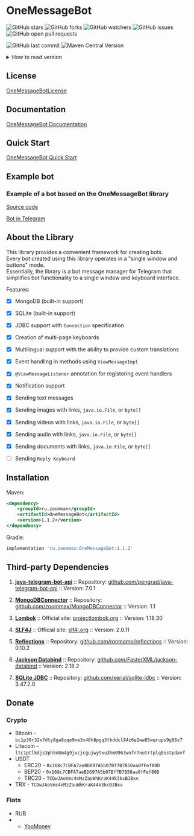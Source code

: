 # OneMessageBot

![GitHub stars](https://img.shields.io/github/stars/ZooMMaX/OneMessageBot?style=social)
![GitHub forks](https://img.shields.io/github/forks/ZooMMaX/OneMessageBot?style=social)
![GitHub watchers](https://img.shields.io/github/watchers/ZooMMaX/OneMessageBot?style=social)
![GitHub issues](https://img.shields.io/github/issues/ZooMMaX/OneMessageBot?style=social)
![GitHub open pull requests](https://img.shields.io/github/issues-pr/ZooMMaX/OneMessageBot?style=social)

![GitHub last commit](https://img.shields.io/github/last-commit/ZooMMaX/OneMessageBot?style=social)
![Maven Central Version](https://img.shields.io/maven-central/v/ru.zoommax/OneMessageBot?style=plastic)

<details>
<summary>How to read version</summary>

The version is marked with four numbers separated by a dot X.Y.W.Z
- X - Changes when changes affecting backward compatibility are made (for example, deprecated methods are removed)
- Y - Changes when external dependencies are updated, removed, or changed
- W - Changes when a new feature is added to the library
- Z - Changes when fixes are applied to existing code.

The values ​​are not reset. They only increase.
</details>

## License

[OneMessageBotLicense](https://github.com/ZooMMaX/OneMessageBot/blob/master/LICENSE.md)

## Documentation

[OneMessageBot Documentation](https://zoommax.github.io/OneMessageBot/)

## Quick Start

[OneMessageBot Quick Start](https://zoommax.github.io/OneMessageBot/quickstart/)

## Example bot

### Example of a bot based on the OneMessageBot library

[Source code](https://github.com/ZooMMaX/ExampleOneMessageBot)

[Bot in Telegram](https://t.me/eombl_bot)

## About the Library
This library provides a convenient framework for creating bots.  
Every bot created using this library operates in a "single window and buttons" mode.  
Essentially, the library is a bot message manager for Telegram that simplifies bot functionality to a single window and keyboard interface.

Features:

- [X] MongoDB (built-in support)

- [X] SQLite (built-in support)

- [X] JDBC support with `Connection` specification

- [X] Creation of multi-page keyboards

- [X] Multilingual support with the ability to provide custom translations

- [X] Event handling in methods using `ViewMessageImpl`

- [X] `@ViewMessageListener` annotation for registering event handlers

- [X] Notification support

- [X] Sending text messages

- [X] Sending images with links, `java.io.File`, or `byte[]`

- [X] Sending videos with links, `java.io.File`, or `byte[]`

- [X] Sending audio with links, `java.io.File`, or `byte[]`

- [X] Sending documents with links, `java.io.File`, or `byte[]`

- [ ] Sending `Reply Keyboard`

## Installation

Maven:

```xml
<dependency>
    <groupId>ru.zoommax</groupId>
    <artifactId>OneMessageBot</artifactId>
    <version>1.1.2</version>
</dependency>
```

Gradle:

```groovy
implementation 'ru.zoommax:OneMessageBot:1.1.2'
```

## Third-party Dependencies

1. **[java-telegram-bot-api](https://github.com/pengrad/java-telegram-bot-api)** ::
   Repository: [github.com/pengrad/java-telegram-bot-api](https://github.com/pengrad/java-telegram-bot-api) ::
   Version: 7.0.1

2. **[MongoDBConnector](https://github.com/zoommax/MongoDBConnector)** ::
   Repository: [github.com/zoommax/MongoDBConnector](https://github.com/zoommax/MongoDBConnector) ::
   Version: 1.1

3. **[Lombok](https://projectlombok.org/)** ::
   Official site: [projectlombok.org](https://projectlombok.org/) ::
   Version: 1.18.30

4. **[SLF4J](http://www.slf4j.org/)** ::
   Official site: [slf4j.org](http://www.slf4j.org/) ::
   Version: 2.0.11

5. **[Reflections](https://github.com/ronmamo/reflections)** ::
   Repository: [github.com/ronmamo/reflections](https://github.com/ronmamo/reflections) ::
   Version: 0.10.2

6. **[Jackson Databind](https://github.com/FasterXML/jackson-databind)** ::
   Repository: [github.com/FasterXML/jackson-databind](https://github.com/FasterXML/jackson-databind) ::
   Version: 2.18.2

7. **[SQLite JDBC](https://github.com/xerial/sqlite-jdbc)** ::
   Repository: [github.com/xerial/sqlite-jdbc](https://github.com/xerial/sqlite-jdbc) ::
   Version: 3.47.2.0

## Donate

### Crypto

- Bitcoin -  `bc1p30r32x7dty8ga6qqe9xe3x46h8pgq3tkddcl94z6e2ww85wqrups9g86s7`
- Litecoin - `ltc1ptlkdjs3ph5n8m4g9jvcjcgujwytxu3hm0963wnfr7nutrtplq0sstpdavf`
- USDT
  - ERC20 -  `0x168c7CBFA7aeBD697A5b07Bf7B7B50aa0fFef80D`
  - BEP20 -  `0x168c7CBFA7aeBD697A5b07Bf7B7B50aa0fFef80D`
  - TRC20 -  `TCDwJAoVmc4nMzZauWhKraK44k3kcBJBxv`
- TRX -      `TCDwJAoVmc4nMzZauWhKraK44k3kcBJBxv`

### Fiats

- RUB
- - [YooMoney](https://yoomoney.ru/to/41001243274649)